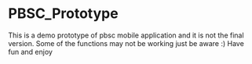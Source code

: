 # PBSC_Prototype
This is a demo prototype of pbsc mobile application and  it is not the final version. Some of the functions may not be working just be aware :)
Have fun and enjoy 
